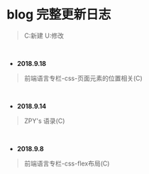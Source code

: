 # blog 完整更新日志

> C:新建
> U:修改

<br>

* **2018.9.18**

> 前端语言专栏-css-页面元素的位置相关(C)

<br>

* **2018.9.14**

> ZPY's 语录(C)

<br>

* **2018.9.8**

> 前端语言专栏-css-flex布局(C)
